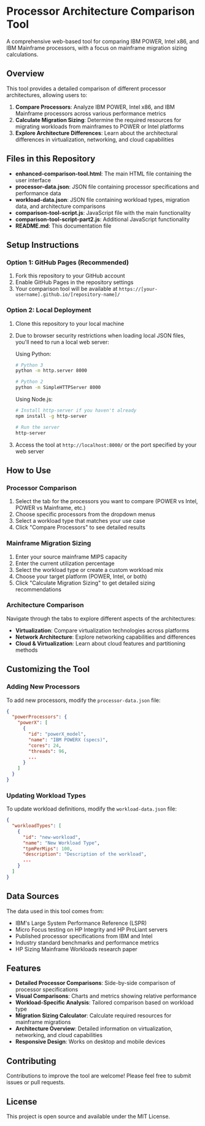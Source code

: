 # Processor Architecture Comparison Tool

A comprehensive web-based tool for comparing IBM POWER, Intel x86, and IBM Mainframe processors, with a focus on mainframe migration sizing calculations.

## Overview

This tool provides a detailed comparison of different processor architectures, allowing users to:

1. **Compare Processors**: Analyze IBM POWER, Intel x86, and IBM Mainframe processors across various performance metrics
2. **Calculate Migration Sizing**: Determine the required resources for migrating workloads from mainframes to POWER or Intel platforms
3. **Explore Architecture Differences**: Learn about the architectural differences in virtualization, networking, and cloud capabilities

## Files in this Repository

- **enhanced-comparison-tool.html**: The main HTML file containing the user interface
- **processor-data.json**: JSON file containing processor specifications and performance data
- **workload-data.json**: JSON file containing workload types, migration data, and architecture comparisons
- **comparison-tool-script.js**: JavaScript file with the main functionality
- **comparison-tool-script-part2.js**: Additional JavaScript functionality
- **README.md**: This documentation file

## Setup Instructions

### Option 1: GitHub Pages (Recommended)

1. Fork this repository to your GitHub account
2. Enable GitHub Pages in the repository settings
3. Your comparison tool will be available at `https://[your-username].github.io/[repository-name]/`

### Option 2: Local Deployment

1. Clone this repository to your local machine
2. Due to browser security restrictions when loading local JSON files, you'll need to run a local web server:

   Using Python:
   ```bash
   # Python 3
   python -m http.server 8000
   
   # Python 2
   python -m SimpleHTTPServer 8000
   ```

   Using Node.js:
   ```bash
   # Install http-server if you haven't already
   npm install -g http-server
   
   # Run the server
   http-server
   ```

3. Access the tool at `http://localhost:8000/` or the port specified by your web server

## How to Use

### Processor Comparison

1. Select the tab for the processors you want to compare (POWER vs Intel, POWER vs Mainframe, etc.)
2. Choose specific processors from the dropdown menus
3. Select a workload type that matches your use case
4. Click "Compare Processors" to see detailed results

### Mainframe Migration Sizing

1. Enter your source mainframe MIPS capacity
2. Enter the current utilization percentage
3. Select the workload type or create a custom workload mix
4. Choose your target platform (POWER, Intel, or both)
5. Click "Calculate Migration Sizing" to get detailed sizing recommendations

### Architecture Comparison

Navigate through the tabs to explore different aspects of the architectures:
- **Virtualization**: Compare virtualization technologies across platforms
- **Network Architecture**: Explore networking capabilities and differences
- **Cloud & Virtualization**: Learn about cloud features and partitioning methods

## Customizing the Tool

### Adding New Processors

To add new processors, modify the `processor-data.json` file:

```json
{
  "powerProcessors": {
    "powerX": [
      {
        "id": "powerX_model",
        "name": "IBM POWERX (specs)",
        "cores": 24,
        "threads": 96,
        ...
      }
    ]
  }
}
```

### Updating Workload Types

To update workload definitions, modify the `workload-data.json` file:

```json
{
  "workloadTypes": [
    {
      "id": "new-workload",
      "name": "New Workload Type",
      "tpmPerMips": 100,
      "description": "Description of the workload",
      ...
    }
  ]
}
```

## Data Sources

The data used in this tool comes from:

- IBM's Large System Performance Reference (LSPR)
- Micro Focus testing on HP Integrity and HP ProLiant servers
- Published processor specifications from IBM and Intel
- Industry standard benchmarks and performance metrics
- HP Sizing Mainframe Workloads research paper

## Features

- **Detailed Processor Comparisons**: Side-by-side comparison of processor specifications
- **Visual Comparisons**: Charts and metrics showing relative performance
- **Workload-Specific Analysis**: Tailored comparison based on workload type
- **Migration Sizing Calculator**: Calculate required resources for mainframe migrations
- **Architecture Overview**: Detailed information on virtualization, networking, and cloud capabilities
- **Responsive Design**: Works on desktop and mobile devices

## Contributing

Contributions to improve the tool are welcome! Please feel free to submit issues or pull requests.

## License

This project is open source and available under the MIT License.
